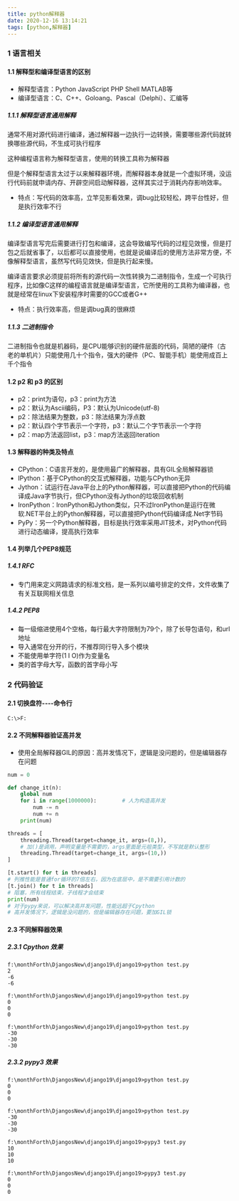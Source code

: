 ```yaml
---
title: python解释器
date: 2020-12-16 13:14:21
tags: [python,解释器]
---
```


### 1 语言相关

#### 1.1 解释型和编译型语言的区别

* 解释型语言：Python  JavaScript  PHP  Shell  MATLAB等
* 编译型语言：C、C++、Goloang、Pascal（Delphi）、汇编等

##### 1.1.1 解释型语言通用解释

通常不用对源代码进行编译，通过解释器一边执行一边转换，需要哪些源代码就转换哪些源代码，不生成可执行程序

这种编程语言称为解释型语言，使用的转换工具称为解释器

但是个解释型语言太过于以来解释器环境，而解释器本身就是一个虚拟环境，没运行代码前就申请内存、开辟空间启动解释器，这样其实过于消耗内存影响效率。

* 特点：写代码的效率高，立竿见影看效果，调bug比较轻松，跨平台性好，但是执行效率不行

##### 1.1.2 编译型语言通用解释

编译型语言写完后需要进行打包和编译，这会导致编写代码的过程见效慢，但是打包之后就省事了，以后都可以直接使用，也就是说编译后的使用方法非常方便，不像解释型语言，虽然写代码见效快，但是执行起来慢。

编译语言要求必须提前将所有的源代码一次性转换为二进制指令，生成一个可执行程序，比如像C这样的编程语言就是编译型语言，它所使用的工具称为编译器，也就是经常在linux下安装程序时需要的GCC或者G++

* 特点：执行效率高，但是调bug真的很麻烦

##### 1.1.3 二进制指令

二进制指令也就是机器码，是CPU能够识别的硬件层面的代码，简陋的硬件（古老的单机片）只能使用几十个指令，强大的硬件（PC、智能手机）能使用成百上千个指令

#### 1.2 p2 和 p3 的区别

* p2：print为语句，p3：print为方法
* p2：默认为Ascii编码，P3：默认为Unicode(utf-8)
* p2：除法结果为整数，p3：除法结果为浮点数
* p2：默认四个字节表示一个字符，p3：默认二个字节表示一个字符
* p2：map方法返回list，p3：map方法返回iteration

#### 1.3 解释器的种类及特点

* CPython：C语言开发的，是使用最广的解释器，具有GIL全局解释器锁
* IPython：基于CPython的交互式解释器，功能与CPython无异
* Jython：试运行在Java平台上的Python解释器，可以直接把Python的代码编译成Java字节执行，但CPython没有Jython的垃圾回收机制
* IronPython：IronPython和Jython类似，只不过IronPython是运行在微软.NET平台上的Python解释器，可以直接把Python代码编译成.Net字节码
* PyPy：另一个Python解释器，目标是执行效率采用JIT技术，对Python代码进行动态编译，提高执行效率

#### 1.4 列举几个PEP8规范

##### 1.4.1 RFC

* 专门用来定义网路请求的标准文档，是一系列以编号排定的文件，文件收集了有关互联网相关信息

##### 1.4.2 PEP8

* 每一级缩进使用4个空格，每行最大字符限制为79个，除了长导包语句，和url地址
* 导入通常在分开的行，不推荐同行导入多个模块
* 不能使用单字符(1 I O)作为变量名
* 类的首字母大写，函数的首字母小写

### 2 代码验证

#### 2.1 切换盘符----命令行

```shell
C:\>F:
```

#### 2.2 不同解释器验证高并发

* 使用全局解释器GIL的原因：高并发情况下，逻辑是没问题的，但是编辑器存在问题

```python
num = 0

def change_it(n):
    global num
    for i in range(1000000):		# 人为构造高并发
        num -= n
        num += n
    print(num)

threads = [
    threading.Thread(target=change_it, args=(8,)),
    # 加()是调用，声明变量是不需要的，args里面是元祖类型，不写就是默认整形
    threading.Thread(target=change_it, args=(10,))
]

[t.start() for t in threads]
# 列推性能是普通for循环的7倍左右，因为在底层中，是不需要引用计数的
[t.join() for t in threads]
# 阻塞，所有线程结束，子线程才会结束
print(num)
# 对于pypy来说，可以解决高并发问题，性能远超于Cpython
# 高并发情况下，逻辑是没问题的，但是编辑器存在问题，要加GIL锁
```

#### 2.3 不同解释器效果

##### 2.3.1 Cpython 效果

```shell
f:\monthForth\DjangosNew\django19\django19>python test.py
2
-6
-6

f:\monthForth\DjangosNew\django19\django19>python test.py
0
0
0

f:\monthForth\DjangosNew\django19\django19>python test.py
-30
-30
-30
```

##### 2.3.2 pypy3 效果

```shell
f:\monthForth\DjangosNew\django19\django19>python test.py
0
0
0

f:\monthForth\DjangosNew\django19\django19>python test.py
-30
-30
-30

f:\monthForth\DjangosNew\django19\django19>pypy3 test.py
10
10
10

f:\monthForth\DjangosNew\django19\django19>pypy3 test.py
0
0
0
```

